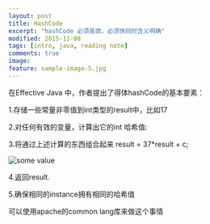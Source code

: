 ```yaml
---
layout: post
title: HashCode 
excerpt: "hashCode 必须高效，必须快同时含义明确"
modified: 2015-11-08
tags: [intro, java, reading note]
comments: true
image:
feature: sample-image-5.jpg
---
```


在Effective Java 中，作者提出了得体hashCode的基本要素：


1.存储一些常量非零值到int类型的result中，比如17

2.对任何有效的变量，计算出它的int 哈希值:

3.将通过上述计算的东西组合起来 result = 37*result + c;

![some value](http://mmistakes.github.io/minimal-mistakes/images/mm-theme-post-600.jpg)

4.返回result.

5.确保相同的instance拥有相同的哈希值


可以使用apache的common lang库来做这个事情
